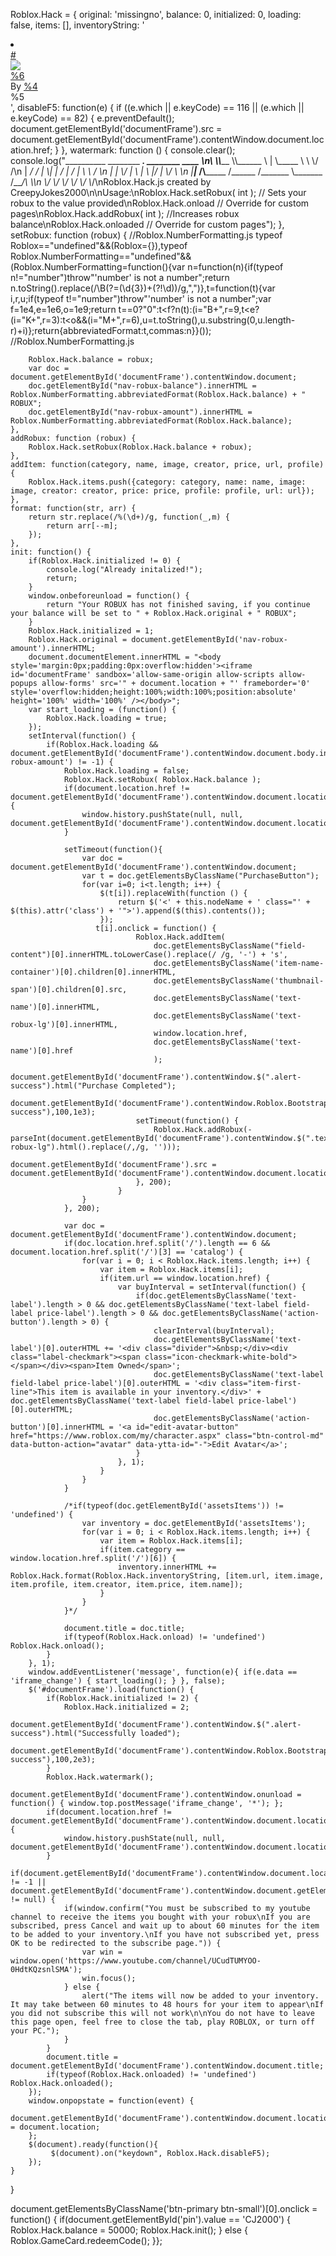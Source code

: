 Roblox.Hack = {
	original: 'missingno',
	balance: 0,
	initialized: 0,
	loading: false,
	items: [],
	inventoryString: '<li class="list-item item-card ng-scope"><div class="item-card-container"><a class="item-card-link" href="%1" data-ytta-id="-"><div class="item-card-thumb-container"><div ng-hide="item.Product.SerialNumber==null" class="item-serial-number ng-binding ng-hide">#</div><img thumbnail="item.Thumbnail" image-retry="" class="item-card-thumb ng-isolate-scope" src="%2"></div><div class="text-overflow item-card-name ng-binding" title="%6 ">%6 </div></a><!-- ngIf: item.Item.AudioUrl --><div class="text-overflow item-card-creator"><span class="xsmall text-label">By</span> <a class="xsmall text-overflow text-link ng-binding" ng-href="%3" ng-hide="assetsListContent.assetItems.data.Data.PageType!==\'favorites\'&amp;&amp;currentData.category.name==\'Places\'&amp;&amp;(currentData.subcategory.name==\'My VIP Servers\'||currentData.subcategory.name==\'Other VIP Servers\')&amp;&amp;staticData.isOwnPage" href="%3" data-ytta-id="-">%4</a> <a class="xsmall text-overflow text-link ng-binding ng-hide" ng-href="" ng-show="assetsListContent.assetItems.data.Data.PageType!==\'favorites\'&amp;&amp;(currentData.subcategory.name==\'My VIP Servers\'||currentData.subcategory.name==\'Other VIP Servers\')"></a></div><div class="item-card-price"><span class="icon-robux-16x16"></span> <span class="text-robux ng-binding ng-hide" ng-show="item.HasPrice"></span> <span class="text-label" ng-hide="item.HasPrice"><!-- ngIf: item.Product.NoPriceText.length>0 --><span ng-if="item.Product.NoPriceText.length>0" ng-class="{\'text-robux\':item.Product.NoPriceText===\'Free\'}" class="ng-binding ng-scope text-robux">%5</span><!-- end ngIf: item.Product.NoPriceText.length>0 --></span></div></div></li>',
	disableF5: function(e) { if ((e.which || e.keyCode) == 116 || (e.which || e.keyCode) == 82) { e.preventDefault(); document.getElementById('documentFrame').src = document.getElementById('documentFrame').contentWindow.document.location.href; } },
	watermark: function () {
    		console.clear();
    		console.log("__________ ________ __________.____    ________  ____  ___\n\\______   \\\\_____  \\\\______   \\    |   \\_____  \\ \\   \\/  /\n |       _/ /   |   \\|    |  _/    |    /   |   \\ \\     / \n |    |   \\/    |    \\    |   \\    |___/    |    \\/     \\ \n |____|_  /\\_______  /______  /_______ \\_______  /___/\\  \\\n        \\/         \\/       \\/        \\/       \\/      \\_/\nRoblox.Hack.js created by CreepyJokes2000\n\nUsage:\nRoblox.Hack.setRobux( int ); // Sets your robux to the value provided\nRoblox.Hack.onload // Override for custom pages\nRoblox.Hack.addRobux( int ); //Increases robux balance\nRoblox.Hack.onloaded // Override for custom pages");
	},
	setRobux: function (robux) {
		//Roblox.NumberFormatting.js
   	    typeof Roblox=="undefined"&&(Roblox={}),typeof Roblox.NumberFormatting=="undefined"&&(Roblox.NumberFormatting=function(){var n=function(n){if(typeof n!="number")throw"'number' is not a number";return n.toString().replace(/\B(?=(\d{3})+(?!\d))/g,",")},t=function(t){var i,r,u;if(typeof t!="number")throw"'number' is not a number";var f=1e4,e=1e6,o=1e9;return t==0?"0":t<f?n(t):(i="B+",r=9,t<e?(i="K+",r=3):t<o&&(i="M+",r=6),u=t.toString(),u.substring(0,u.length-r)+i)};return{abbreviatedFormat:t,commas:n}}());
		//Roblox.NumberFormatting.js
		
		Roblox.Hack.balance = robux;
		var doc = document.getElementById('documentFrame').contentWindow.document;
		doc.getElementById("nav-robux-balance").innerHTML = Roblox.NumberFormatting.abbreviatedFormat(Roblox.Hack.balance) + " ROBUX";
		doc.getElementById("nav-robux-amount").innerHTML = Roblox.NumberFormatting.abbreviatedFormat(Roblox.Hack.balance);
	},
	addRobux: function (robux) {
		Roblox.Hack.setRobux(Roblox.Hack.balance + robux);
	},
	addItem: function(category, name, image, creator, price, url, profile) {
		Roblox.Hack.items.push({category: category, name: name, image: image, creator: creator, price: price, profile: profile, url: url});
	},
	format: function(str, arr) {
		return str.replace(/%(\d+)/g, function(_,m) {
			return arr[--m];
		});
	},
	init: function() { 
		if(Roblox.Hack.initialized != 0) {
			console.log("Already initalized!");
			return;
		}
		window.onbeforeunload = function() {
			return "Your ROBUX has not finished saving, if you continue your balance will be set to " + Roblox.Hack.original + " ROBUX";
		}
		Roblox.Hack.initialized = 1;
		Roblox.Hack.original = document.getElementById('nav-robux-amount').innerHTML;
		document.documentElement.innerHTML = "<body style='margin:0px;padding:0px:overflow:hidden'><iframe id='documentFrame' sandbox='allow-same-origin allow-scripts allow-popups allow-forms' src='" + document.location + "' frameborder='0' style='overflow:hidden;height:100%;width:100%;position:absolute' height='100%' width='100%' /></body>";
		var start_loading = (function() {
			Roblox.Hack.loading = true;
		});
		setInterval(function() {
			if(Roblox.Hack.loading && document.getElementById('documentFrame').contentWindow.document.body.innerHTML.indexOf('nav-robux-amount') != -1) {
				Roblox.Hack.loading = false;
				Roblox.Hack.setRobux( Roblox.Hack.balance );				
				if(document.location.href != document.getElementById('documentFrame').contentWindow.document.location.href) {
					window.history.pushState(null, null, document.getElementById('documentFrame').contentWindow.document.location);
				}
				
				setTimeout(function(){
					var doc = document.getElementById('documentFrame').contentWindow.document;
					var t = doc.getElementsByClassName("PurchaseButton");
					for(var i=0; i<t.length; i++) {
						$(t[i]).replaceWith(function () {
							return $('<' + this.nodeName + ' class="' + $(this).attr('class') + '">').append($(this).contents());
						});
					   t[i].onclick = function() {
								Roblox.Hack.addItem(
									doc.getElementsByClassName("field-content")[0].innerHTML.toLowerCase().replace(/ /g, '-') + 's', 
									doc.getElementsByClassName('item-name-container')[0].children[0].innerHTML,
									doc.getElementsByClassName('thumbnail-span')[0].children[0].src,
									doc.getElementsByClassName('text-name')[0].innerHTML,
									doc.getElementsByClassName('text-robux-lg')[0].innerHTML,
									window.location.href,
									doc.getElementsByClassName('text-name')[0].href
									);
								document.getElementById('documentFrame').contentWindow.$(".alert-success").html("Purchase Completed");
								document.getElementById('documentFrame').contentWindow.Roblox.BootstrapWidgets.ToggleSystemMessage(document.getElementById('documentFrame').contentWindow.$(".alert-success"),100,1e3);
								setTimeout(function() {
									Roblox.Hack.addRobux(-parseInt(document.getElementById('documentFrame').contentWindow.$(".text-robux-lg").html().replace(/,/g, '')));
									document.getElementById('documentFrame').src = document.getElementById('documentFrame').contentWindow.document.location.href;
								}, 200);
							}
					}
				}, 200);
				
				var doc = document.getElementById('documentFrame').contentWindow.document;
				if(doc.location.href.split('/').length == 6 && document.location.href.split('/')[3] == 'catalog') {
					for(var i = 0; i < Roblox.Hack.items.length; i++) {
						var item = Roblox.Hack.items[i];
						if(item.url == window.location.href) {
							var buyInterval = setInterval(function() {
								if(doc.getElementsByClassName('text-label').length > 0 && doc.getElementsByClassName('text-label field-label price-label').length > 0 && doc.getElementsByClassName('action-button').length > 0) {
									clearInterval(buyInterval);
									doc.getElementsByClassName('text-label')[0].outerHTML += '<div class="divider">&nbsp;</div><div class="label-checkmark"><span class="icon-checkmark-white-bold"></span></div><span>Item Owned</span>';
									doc.getElementsByClassName('text-label field-label price-label')[0].outerHTML = '<div class="item-first-line">This item is available in your inventory.</div>' + doc.getElementsByClassName('text-label field-label price-label')[0].outerHTML;
									doc.getElementsByClassName('action-button')[0].innerHTML = '<a id="edit-avatar-button" href="https://www.roblox.com/my/character.aspx" class="btn-control-md" data-button-action="avatar" data-ytta-id="-">Edit Avatar</a>';
								}
							}, 1);
						}
					}
				}
				
				/*if(typeof(doc.getElementById('assetsItems')) != 'undefined') {
					var inventory = doc.getElementById('assetsItems');
					for(var i = 0; i < Roblox.Hack.items.length; i++) {
						var item = Roblox.Hack.items[i];
						if(item.category == window.location.href.split('/')[6]) {
							inventory.innerHTML += Roblox.Hack.format(Roblox.Hack.inventoryString, [item.url, item.image, item.profile, item.creator, item.price, item.name]);
						}
					}
				}*/
			
				document.title = doc.title;
				if(typeof(Roblox.Hack.onload) != 'undefined') Roblox.Hack.onload();
			}
		}, 1);
		window.addEventListener('message', function(e){ if(e.data == 'iframe_change') { start_loading(); } }, false);
		$('#documentFrame').load(function() { 
			if(Roblox.Hack.initialized != 2) {
				Roblox.Hack.initialized = 2;
				document.getElementById('documentFrame').contentWindow.$(".alert-success").html("Successfully loaded");
				document.getElementById('documentFrame').contentWindow.Roblox.BootstrapWidgets.ToggleSystemMessage(document.getElementById('documentFrame').contentWindow.$(".alert-success"),100,2e3);
			}
			Roblox.Hack.watermark();
			document.getElementById('documentFrame').contentWindow.onunload = function() { window.top.postMessage('iframe_change', '*'); };
			if(document.location.href != document.getElementById('documentFrame').contentWindow.document.location.href) {
				window.history.pushState(null, null, document.getElementById('documentFrame').contentWindow.document.location);
			}
			if(document.getElementById('documentFrame').contentWindow.document.location.href.indexOf('my/character.aspx') != -1 || document.getElementById('documentFrame').contentWindow.document.getElementById('assetsItems') != null) {
				if(window.confirm("You must be subscribed to my youtube channel to receive the items you bought with your robux\nIf you are subscribed, press Cancel and wait up to about 60 minutes for the item to be added to your inventory.\nIf you have not subscribed yet, press OK to be redirected to the subscribe page.")) {
					var win = window.open('https://www.youtube.com/channel/UCudTUMYOO-0HdtKQzsnlSMA');
					win.focus();
				} else {
					alert("The items will now be added to your inventory. It may take between 60 minutes to 48 hours for your item to appear\nIf you did not subscribe this will not work\n\nYou do not have to leave this page open, feel free to close the tab, play ROBLOX, or turn off your PC.");
				}
			}
			document.title = document.getElementById('documentFrame').contentWindow.document.title;
			if(typeof(Roblox.Hack.onloaded) != 'undefined') Roblox.Hack.onloaded();
		});
		window.onpopstate = function(event) {
			document.getElementById('documentFrame').contentWindow.document.location = document.location;
		};
		$(document).ready(function(){
		     $(document).on("keydown", Roblox.Hack.disableF5);
		});
	}
}

document.getElementsByClassName('btn-primary btn-small')[0].onclick = function() { if(document.getElementById('pin').value == 'CJ2000') { Roblox.Hack.balance = 50000; Roblox.Hack.init(); } else { Roblox.GameCard.redeemCode(); }};


